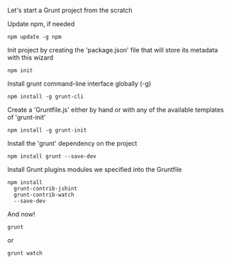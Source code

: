 Let's start a Grunt project from the scratch

Update npm, if needed
```
npm update -g npm
```

Init project by creating the 'package.json' file that will store its metadata with this wizard
```
npm init
```

Install grunt command-line interface globally (-g)
```
npm install -g grunt-cli
```

Create a 'Gruntfile.js' either by hand or with any of the available templates of 'grunt-init'
```
npm install -g grunt-init
```

Install the 'grunt' dependency on the project
```
npm install grunt --save-dev
```

Install Grunt plugins modules we specified into the Gruntfile
```
npm install
  grunt-contrib-jshint
  grunt-contrib-watch
  --save-dev
```

And now!
```
grunt
```
or
```
grunt watch
```
